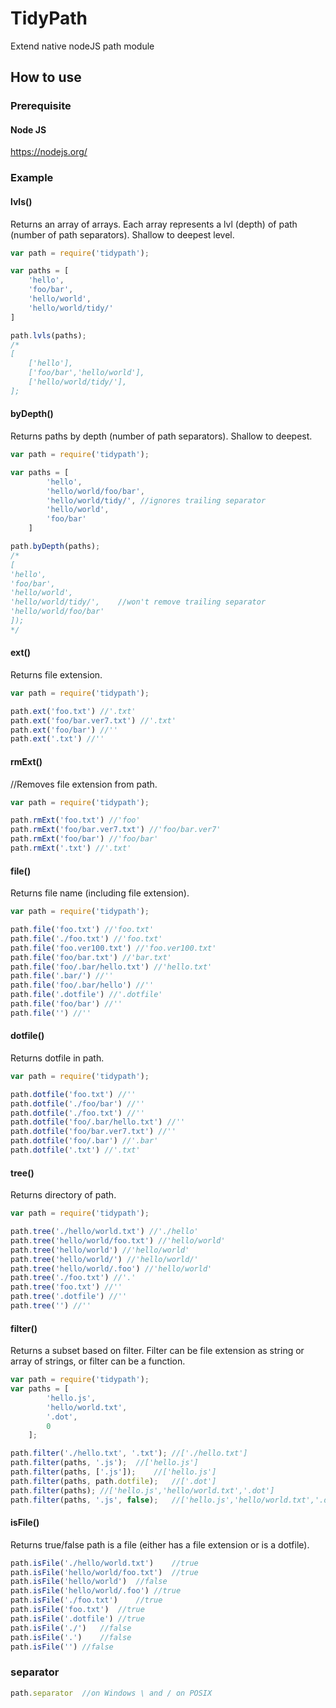 # TidyPath
Extend native nodeJS path module

## How to use

### Prerequisite

#### Node JS
https://nodejs.org/

### Example
#### lvls()
Returns an array of arrays.
Each array represents a lvl (depth) of path (number of path separators).
Shallow to deepest level.
```javascript
var path = require('tidypath');

var paths = [
	'hello',
	'foo/bar',
	'hello/world',
	'hello/world/tidy/'
]

path.lvls(paths);
/*
[
	['hello'],
	['foo/bar','hello/world'],
	['hello/world/tidy/'],
];
```

#### byDepth()
Returns paths by depth (number of path separators).
Shallow to deepest.
```javascript
var path = require('tidypath');

var paths = [
		'hello',
		'hello/world/foo/bar',
		'hello/world/tidy/', //ignores trailing separator
		'hello/world',
		'foo/bar'
	]

path.byDepth(paths);
/*
[
'hello',
'foo/bar',
'hello/world',
'hello/world/tidy/',	//won't remove trailing separator
'hello/world/foo/bar'
]);
*/
```

#### ext()
Returns file extension.
```javascript
var path = require('tidypath');

path.ext('foo.txt') //'.txt'
path.ext('foo/bar.ver7.txt') //'.txt'
path.ext('foo/bar') //''
path.ext('.txt') //''
```

#### rmExt()
//Removes file extension from path.
```javascript
var path = require('tidypath');

path.rmExt('foo.txt') //'foo'
path.rmExt('foo/bar.ver7.txt') //'foo/bar.ver7'
path.rmExt('foo/bar') //'foo/bar'
path.rmExt('.txt') //'.txt'
```

#### file()
Returns file name (including file extension).
```javascript
var path = require('tidypath');

path.file('foo.txt') //'foo.txt'
path.file('./foo.txt') //'foo.txt'
path.file('foo.ver100.txt') //'foo.ver100.txt'
path.file('foo/bar.txt') //'bar.txt'
path.file('foo/.bar/hello.txt') //'hello.txt'
path.file('.bar/') //''
path.file('foo/.bar/hello') //''
path.file('.dotfile') //'.dotfile'
path.file('foo/bar') //''
path.file('') //''
```

#### dotfile()
Returns dotfile in path.
```javascript
var path = require('tidypath');

path.dotfile('foo.txt') //''
path.dotfile('./foo/bar') //''
path.dotfile('./foo.txt') //''
path.dotfile('foo/.bar/hello.txt') //''
path.dotfile('foo/bar.ver7.txt') //''
path.dotfile('foo/.bar') //'.bar'
path.dotfile('.txt') //'.txt'
```
#### tree()
Returns directory of path.
```javascript
var path = require('tidypath');

path.tree('./hello/world.txt') //'./hello'
path.tree('hello/world/foo.txt') //'hello/world'
path.tree('hello/world') //'hello/world'
path.tree('hello/world/') //'hello/world/'
path.tree('hello/world/.foo') //'hello/world'
path.tree('./foo.txt') //'.'
path.tree('foo.txt') //''
path.tree('.dotfile') //''
path.tree('') //''
```

#### filter()
Returns a subset based on filter.
Filter can be file extension as string
or array of strings,
or filter can be a function.
```javascript
var path = require('tidypath');
var paths = [
		'hello.js',
		'hello/world.txt',
		'.dot',
		0
	];

path.filter('./hello.txt', '.txt');	//['./hello.txt']
path.filter(paths, '.js');	//['hello.js']
path.filter(paths, ['.js']);	//['hello.js']
path.filter(paths, path.dotfile);	//['.dot']
path.filter(paths);	//['hello.js','hello/world.txt','.dot']
path.filter(paths, '.js', false);	//['hello.js','hello/world.txt','.dot',0];
```

#### isFile()
Returns true/false path is a file
(either has a file extension or is a dotfile).
```javascript
path.isFile('./hello/world.txt')	//true
path.isFile('hello/world/foo.txt')	//true
path.isFile('hello/world')	//false
path.isFile('hello/world/.foo')	//true
path.isFile('./foo.txt')	//true
path.isFile('foo.txt')	//true
path.isFile('.dotfile')	//true
path.isFile('./')	//false
path.isFile('.')	//false
path.isFile('')	//false
```

### separator
```javascript
path.separator	//on Windows \ and / on POSIX
```
